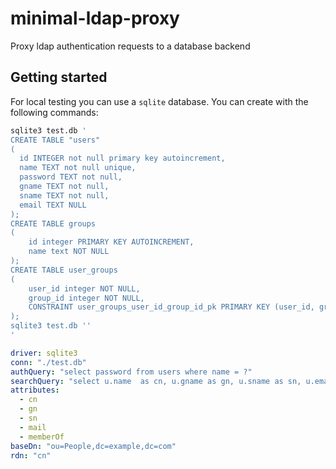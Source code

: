 # minimal-ldap-proxy
Proxy ldap authentication requests to a database backend

## Getting started

For local testing you can use a `sqlite` database. You can create with the following commands:

```sh
sqlite3 test.db '
CREATE TABLE "users"
(
  id INTEGER not null primary key autoincrement,
  name TEXT not null unique,
  password TEXT not null,
  gname TEXT not null,
  sname TEXT not null,
  email TEXT NULL
);
CREATE TABLE groups
(
    id integer PRIMARY KEY AUTOINCREMENT,
    name text NOT NULL
);
CREATE TABLE user_groups
(
    user_id integer NOT NULL,
    group_id integer NOT NULL,
    CONSTRAINT user_groups_user_id_group_id_pk PRIMARY KEY (user_id, group_id)
);
sqlite3 test.db ''
'
```



```yaml
driver: sqlite3
conn: "./test.db"
authQuery: "select password from users where name = ?"
searchQuery: "select u.name  as cn, u.gname as gn, u.sname as sn, u.email as mail, g.name  as memberOf from users as u join user_groups as ug on (u.id = ug.user_id) join groups as g on (g.id = ug.group_id) where u.name = ?"
attributes:
  - cn
  - gn
  - sn
  - mail
  - memberOf
baseDn: "ou=People,dc=example,dc=com"
rdn: "cn"
```

